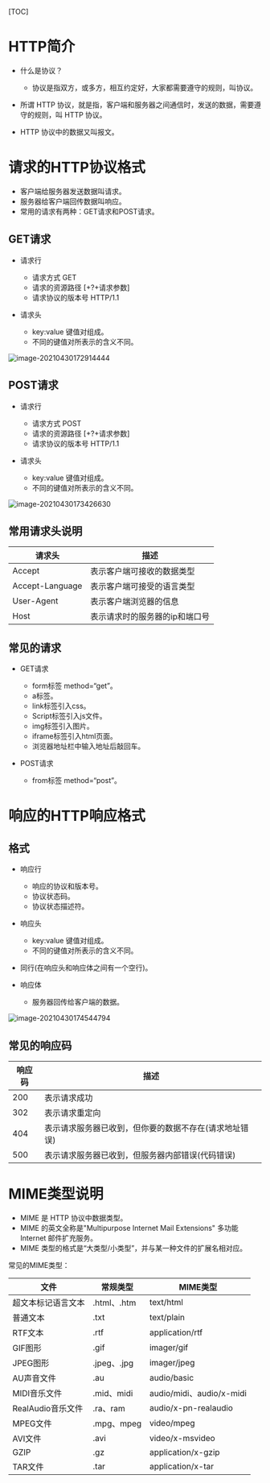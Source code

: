 [TOC]

# HTTP简介

* 什么是协议？
  * 协议是指双方，或多方，相互约定好，大家都需要遵守的规则，叫协议。

* 所谓 HTTP 协议，就是指，客户端和服务器之间通信时，发送的数据，需要遵守的规则，叫 HTTP 协议。
* HTTP 协议中的数据又叫报文。

# 请求的HTTP协议格式

* 客户端给服务器发送数据叫请求。
*  服务器给客户端回传数据叫响应。
* 常用的请求有两种：GET请求和POST请求。

## GET请求

* 请求行
  * 请求方式                    GET
  * 请求的资源路径 [+?+请求参数]
  * 请求协议的版本号     HTTP/1.1

* 请求头
  * key:value 键值对组成。
  * 不同的键值对所表示的含义不同。

![image-20210430172914444](E:\LearningPlace\学习笔记\javaWeb\笔记图片\GET请求)

## POST请求

* 请求行
  * 请求方式                    POST
  * 请求的资源路径 [+?+请求参数]
  * 请求协议的版本号     HTTP/1.1

* 请求头
  * key:value 键值对组成。
  * 不同的键值对所表示的含义不同。

![image-20210430173426630](E:\LearningPlace\学习笔记\javaWeb\笔记图片\POST请求)

## 常用请求头说明

| 请求头          | 描述                           |
| --------------- | ------------------------------ |
| Accept          | 表示客户端可接收的数据类型     |
| Accept-Language | 表示客户端可接受的语言类型     |
| User-Agent      | 表示客户端浏览器的信息         |
| Host            | 表示请求时的服务器的ip和端口号 |

## 常见的请求

* GET请求
  * form标签 method=“get”。
  * a标签。
  * link标签引入css。
  * Script标签引入js文件。
  * img标签引入图片。
  * iframe标签引入html页面。
  * 浏览器地址栏中输入地址后敲回车。

* POST请求
  * from标签 method=“post”。

# 响应的HTTP响应格式

## 格式

* 响应行
  * 响应的协议和版本号。
  * 协议状态码。
  * 协议状态描述符。

* 响应头
  * key:value 键值对组成。
  * 不同的键值对所表示的含义不同。

* 同行(在响应头和响应体之间有一个空行)。
* 响应体
  * 服务器回传给客户端的数据。

![image-20210430174544794](E:\LearningPlace\学习笔记\javaWeb\笔记图片\响应)

## 常见的响应码

| 响应码 | 描述                                                   |
| ------ | ------------------------------------------------------ |
| 200    | 表示请求成功                                           |
| 302    | 表示请求重定向                                         |
| 404    | 表示请求服务器已收到，但你要的数据不存在(请求地址错误) |
| 500    | 表示请求服务器已收到，但服务器内部错误(代码错误)       |

# MIME类型说明

* MIME 是 HTTP 协议中数据类型。
* MIME 的英文全称是"Multipurpose Internet Mail Extensions" 多功能 Internet 邮件扩充服务。
* MIME 类型的格式是“大类型/小类型”，并与某一种文件的扩展名相对应。

常见的MIME类型：

| 文件               | 常规类型    | MIME类型                 |
| ------------------ | ----------- | ------------------------ |
| 超文本标记语言文本 | .html、.htm | text/html                |
| 普通文本           | .txt        | text/plain               |
| RTF文本            | .rtf        | application/rtf          |
| GIF图形            | .gif        | imager/gif               |
| JPEG图形           | .jpeg、.jpg | imager/jpeg              |
| AU声音文件         | .au         | audio/basic              |
| MIDI音乐文件       | .mid、midi  | audio/midi、audio/x-midi |
| RealAudio音乐文件  | .ra、ram    | audio/x-pn-realaudio     |
| MPEG文件           | .mpg、mpeg  | video/mpeg               |
| AVI文件            | .avi        | video/x-msvideo          |
| GZIP               | .gz         | application/x-gzip       |
| TAR文件            | .tar        | application/x-tar        |

